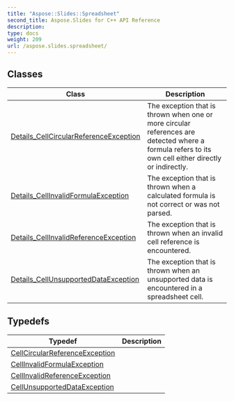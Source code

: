 ```yaml
---
title: "Aspose::Slides::Spreadsheet"
second_title: Aspose.Slides for C++ API Reference
description: 
type: docs
weight: 209
url: /aspose.slides.spreadsheet/
---
```




## Classes

| Class | Description |
| --- | --- |
| [Details_CellCircularReferenceException](./details_cellcircularreferenceexception/) | The exception that is thrown when one or more circular references are detected where a formula refers to its own cell either directly or indirectly. |
| [Details_CellInvalidFormulaException](./details_cellinvalidformulaexception/) | The exception that is thrown when a calculated formula is not correct or was not parsed. |
| [Details_CellInvalidReferenceException](./details_cellinvalidreferenceexception/) | The exception that is thrown when an invalid cell reference is encountered. |
| [Details_CellUnsupportedDataException](./details_cellunsupporteddataexception/) | The exception that is thrown when an unsupported data is encountered in a spreadsheet cell. |
## Typedefs

| Typedef | Description |
| --- | --- |
| [CellCircularReferenceException](./cellcircularreferenceexception/) |  |
| [CellInvalidFormulaException](./cellinvalidformulaexception/) |  |
| [CellInvalidReferenceException](./cellinvalidreferenceexception/) |  |
| [CellUnsupportedDataException](./cellunsupporteddataexception/) |  |

